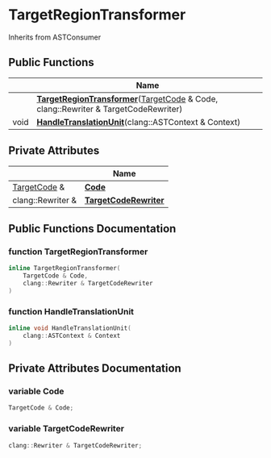 # TargetRegionTransformer





Inherits from ASTConsumer

## Public Functions

|                | Name           |
| -------------- | -------------- |
| | **[TargetRegionTransformer](../Classes/classTargetRegionTransformer.md#function-targetregiontransformer)**([TargetCode](../Classes/classTargetCode.md) & Code, clang::Rewriter & TargetCodeRewriter) |
| void | **[HandleTranslationUnit](../Classes/classTargetRegionTransformer.md#function-handletranslationunit)**(clang::ASTContext & Context) |

## Private Attributes

|                | Name           |
| -------------- | -------------- |
| [TargetCode](../Classes/classTargetCode.md) & | **[Code](../Classes/classTargetRegionTransformer.md#variable-code)**  |
| clang::Rewriter & | **[TargetCodeRewriter](../Classes/classTargetRegionTransformer.md#variable-targetcoderewriter)**  |

## Public Functions Documentation

### function TargetRegionTransformer

```cpp
inline TargetRegionTransformer(
    TargetCode & Code,
    clang::Rewriter & TargetCodeRewriter
)
```


### function HandleTranslationUnit

```cpp
inline void HandleTranslationUnit(
    clang::ASTContext & Context
)
```


## Private Attributes Documentation

### variable Code

```cpp
TargetCode & Code;
```


### variable TargetCodeRewriter

```cpp
clang::Rewriter & TargetCodeRewriter;
```


